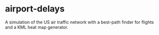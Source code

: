 airport-delays
==============

A simulation of the US air traffic network with a best-path finder for flights and a KML heat map generator.
